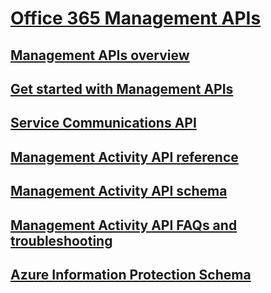# [Office 365 Management APIs](index.md)
## [Management APIs overview](office-365-management-apis-overview.md)
## [Get started with Management APIs](get-started-with-office-365-management-apis.md)
## [Service Communications API](office-365-service-communications-api-reference.md)
## [Management Activity API reference](office-365-management-activity-api-reference.md)
## [Management Activity API schema](office-365-management-activity-api-schema.md)
## [Management Activity API FAQs and troubleshooting](troubleshooting-the-office-365-management-activity-api.md)
## [Azure Information Protection Schema](azure-information-protection-schema.md)

